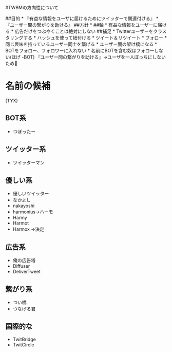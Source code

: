 #TWBMの方向性について

##目的
    * 『有益な情報をユーザに届けるためにツイッターで関連付ける』
    * 『ユーザー間の繋がりを助ける』
##方針
    *
##軸
    * 有益な情報をユーザーに届ける
    * 広告だけをつぶやくことは絶対にしない
##補足
    * Twitterユーザーをクラスタリングする
        * ハッシュを使って紐付ける
            * ツイート＆リツイート
            * フォロー
    * 同じ興味を持っているユーザー同士を繋げる
    * ユーザー間の架け橋になる
    * BOTをフォロー、フォロワーに入れない
        * 名前にBOTを含む奴はフォローしない(ほげ -BOT)
『ユーザー間の繋がりを助ける』→ユーザを一人ぼっちにしないため
# 名前の候補
(TYX)

## BOT系
* つぼったー

## ツイッター系
* ツイッターマン

## 優しい系
* 優しいツイッター
* なかよし
* nakayoshi
* harmonius→ハーモ
* Harmy
* Harmot
* Harmox →決定

## 広告系
* 俺の広告塔
* Diffuser
* DeliverTweet

## 繋がり系
* つい橋
* つなげる君

## 国際的な
* TwitBridge
* TwitCircle



